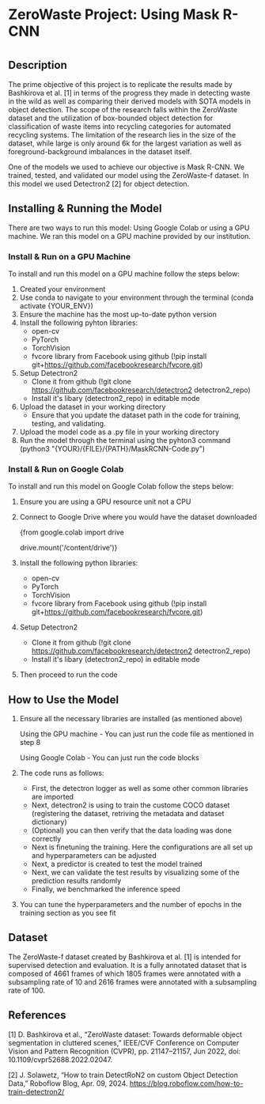 # ZeroWaste Project: Using Mask R-CNN
#
## Description
The prime objective of this project is to replicate the results made by Bashkirova et al. [1] in terms of the progress they made in detecting waste in the wild as well as comparing their derived models with SOTA models in object detection. The scope of the research falls within the ZeroWaste dataset and the utilization of box-bounded object detection for classification of waste items into recycling categories for automated recycling systems. The limitation of the research lies in the size of the dataset, while large is only around 6k for the largest variation as well as foreground-background imbalances in the dataset itself.

One of the models we used to achieve our objective is Mask R-CNN. We trained, tested, and validated our model using the ZeroWaste-f dataset. In this model we used Detectron2 [2] for object detection.

## Installing & Running the Model
There are two ways to run this model: Using Google Colab or using a GPU machine. We ran this model on a GPU machine provided by our institution.

### Install & Run on a GPU Machine
To install and run this model on a GPU machine follow the steps below:
1. Created your environment
2. Use conda to navigate to your environment through the terminal (conda activate {YOUR_ENV})
3. Ensure the machine has the most up-to-date python version
4. Install the following pyhton libraries:
   - open-cv
   - PyTorch
   - TorchVision
   - fvcore library from Facebook using github (!pip install git+https://github.com/facebookresearch/fvcore.git)
5. Setup Detectron2
   - Clone it from github (!git clone https://github.com/facebookresearch/detectron2 detectron2_repo)
   - Install it's libary (detectron2_repo) in editable mode
6. Upload the dataset in your working directory
   - Ensure that you update the dataset path in the code for training, testing, and validating.
7. Upload the model code as a .py file in your working directory
8. Run the model through the terminal using the pyhton3 command (python3 "{YOUR}/{FILE}/{PATH}/MaskRCNN-Code.py")

### Install & Run on Google Colab
To install and run this model on Google Colab follow the steps below:
1. Ensure you are using a GPU resource unit not a CPU
2. Connect to Google Drive where you would have the dataset downloaded

   {from google.colab import drive

   drive.mount('/content/drive')}
3. Install the following python libraries:
   - open-cv
   - PyTorch
   - TorchVision
   - fvcore library from Facebook using github (!pip install git+https://github.com/facebookresearch/fvcore.git)
4. Setup Detectron2
   - Clone it from github (!git clone https://github.com/facebookresearch/detectron2 detectron2_repo)
   - Install it's libary (detectron2_repo) in editable mode
5. Then proceed to run the code
   
## How to Use the Model
1. Ensure all the necessary libraries are installed (as mentioned above)

    Using the GPU machine - You can just run the code file as mentioned in step 8

    Using Google Colab - You can just run the code blocks
2. The code runs as follows:
   - First, the detectron logger as well as some other common libraries are imported
   - Next, detectron2 is using to train the custome COCO dataset (registering the dataset, retriving the metadata and dataset dictionary)
   - (Optional) you can then verify that the data loading was done correctly
   - Next is finetuning the training. Here the configurations are all set up and hyperparameters can be adjusted
   - Next, a predictor is created to test the model trained
   - Next, we can validate the test results by visualizing some of the prediction results randomly
   - Finally, we benchmarked the inference speed 
3. You can tune the hyperparameters and the number of epochs in the training section as you see fit

## Dataset
The ZeroWaste-f dataset created by Bashkirova et al. [1] is intended for supervised detection and evaluation. It is a fully annotated dataset that is composed of 4661 frames of which 1805 frames were annotated with a subsampling rate of 10 and 2616 frames were annotated with a subsampling rate of 100.

## References
[1] D. Bashkirova et al., “ZeroWaste dataset: Towards deformable object segmentation in cluttered scenes,” IEEE/CVF Conference on Computer Vision and Pattern Recognition (CVPR), pp. 21147–21157, Jun 2022, doi: 10.1109/cvpr52688.2022.02047.

[2] J. Solawetz, “How to train DetectRoN2 on custom Object Detection Data,” Roboflow Blog, Apr. 09, 2024. https://blog.roboflow.com/how-to-train-detectron2/
